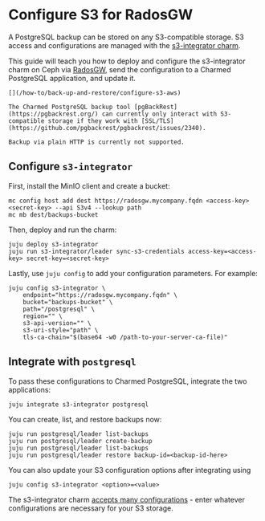 # Configure S3 for RadosGW

A PostgreSQL backup can be stored on any S3-compatible storage. S3 access and configurations are managed with the [s3-integrator charm](https://charmhub.io/s3-integrator).

This guide will teach you how to deploy and configure the s3-integrator charm on Ceph via [RadosGW](https://docs.ceph.com/en/quincy/man/8/radosgw/), send the configuration to a Charmed PostgreSQL application, and update it. 

```{seealso}
[](/how-to/back-up-and-restore/configure-s3-aws)
```

```{caution}
The Charmed PostgreSQL backup tool [pgBackRest](https://pgbackrest.org/) can currently only interact with S3-compatible storage if they work with [SSL/TLS](https://github.com/pgbackrest/pgbackrest/issues/2340).

Backup via plain HTTP is currently not supported.
```

## Configure `s3-integrator`

First, install the MinIO client and create a bucket:

```text
mc config host add dest https://radosgw.mycompany.fqdn <access-key> <secret-key> --api S3v4 --lookup path
mc mb dest/backups-bucket
```

Then, deploy and run the charm:

```text
juju deploy s3-integrator
juju run s3-integrator/leader sync-s3-credentials access-key=<access-key> secret-key=<secret-key> 
```

Lastly, use `juju config` to add your configuration parameters. For example:

```text
juju config s3-integrator \
    endpoint="https://radosgw.mycompany.fqdn" \
    bucket="backups-bucket" \
    path="/postgresql" \
    region="" \
    s3-api-version="" \
    s3-uri-style="path" \
    tls-ca-chain="$(base64 -w0 /path-to-your-server-ca-file)"
```

## Integrate with `postgresql`

To pass these configurations to Charmed PostgreSQL, integrate the two applications:

```text
juju integrate s3-integrator postgresql
```

You can create, list, and restore backups now:

```text
juju run postgresql/leader list-backups 
juju run postgresql/leader create-backup 
juju run postgresql/leader list-backups 
juju run postgresql/leader restore backup-id=<backup-id-here> 
```

You can also update your S3 configuration options after integrating using
```text
juju config s3-integrator <option>=<value>
```

The s3-integrator charm [accepts many configurations](https://charmhub.io/s3-integrator/configure) - enter whatever configurations are necessary for your S3 storage.

